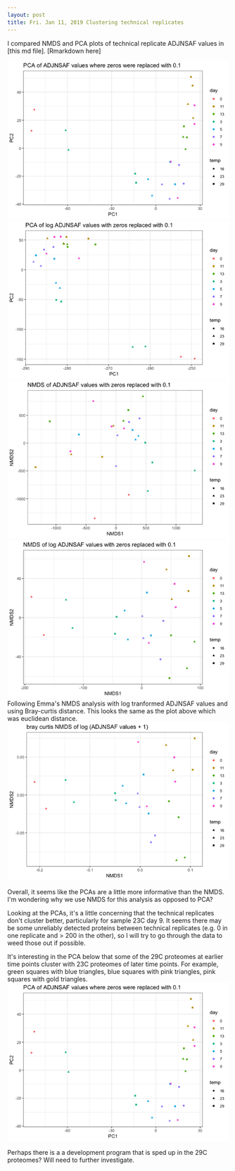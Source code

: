 ```yaml
---
layout: post
title: Fri. Jan 11, 2019 Clustering technical replicates
---
```


I compared NMDS and PCA plots of technical replicate ADJNSAF values in [this md file]. [Rmarkdown here]

![img](https://raw.githubusercontent.com/shellytrigg/OysterSeedProject/master/analysis/nmds_R/nmds_analysis_like_Emmas/ClusteringTechnicalReplicates_files/figure-markdown_github/unnamed-chunk-8-1.png)
![img](https://raw.githubusercontent.com/shellytrigg/OysterSeedProject/master/analysis/nmds_R/nmds_analysis_like_Emmas/ClusteringTechnicalReplicates_files/figure-markdown_github/unnamed-chunk-9-1.png)
![img](https://raw.githubusercontent.com/shellytrigg/OysterSeedProject/master/analysis/nmds_R/nmds_analysis_like_Emmas/ClusteringTechnicalReplicates_files/figure-markdown_github/unnamed-chunk-10-1.png)
![img](https://raw.githubusercontent.com/shellytrigg/OysterSeedProject/master/analysis/nmds_R/nmds_analysis_like_Emmas/ClusteringTechnicalReplicates_files/figure-markdown_github/unnamed-chunk-11-1.png)
Following Emma's NMDS analysis with log tranformed ADJNSAF values and using Bray-curtis distance. This looks the same as the plot above which was euclidean distance.
![img](https://raw.githubusercontent.com/shellytrigg/OysterSeedProject/master/analysis/nmds_R/nmds_analysis_like_Emmas/ClusteringTechnicalReplicates_files/figure-markdown_github/unnamed-chunk-12-1.png)

Overall, it seems like the PCAs are a little more informative than the NMDS. I'm wondering why we use NMDS for this analysis as opposed to PCA?

Looking at the PCAs, it's a little concerning that the technical replicates don't cluster better, particularly for sample 23C day 9. It seems there may be some unreliably detected proteins between technical replicates (e.g. 0 in one replicate and > 200 in the other), so I will try to go through the data to weed those out if possible. 

It's interesting in the PCA below that some of the 29C proteomes at earlier time points cluster with 23C proteomes of later time points. For example, green squares with blue triangles, blue squares with pink triangles, pink squares with gold triangles.
![img](https://raw.githubusercontent.com/shellytrigg/OysterSeedProject/master/analysis/nmds_R/nmds_analysis_like_Emmas/ClusteringTechnicalReplicates_files/figure-markdown_github/unnamed-chunk-8-1.png)

Perhaps there is a a development program that is sped up in the 29C proteomes? Will need to further investigate.